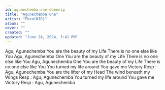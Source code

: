 ```yaml
---
id: agunechemba-one-ebennig
title: "Agunechemba One"
artist: "Eben(NIG)"
album: ""
cover: ""
created: ""
updated: "June 24, 2024, 3:41 PM"
---
```


Agu, Agunechemba
You are the beauty of my Life
There is no one else like You
Agu, Agunechemba One
You are the beauty of my Life
There is no one else like You
Agu, Agunechemba One
You are the beauty of my Life
There is no one else like You
You turned my life around
You gave me Victory
Resp : Agu, Agunechemba
You are the lifter of my Head
The wind beneath my Wings
Resp : Agu, Agunechemba
You turned my life around
You gave me Victory
Resp : Agu, Agunechemba